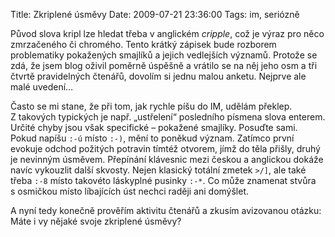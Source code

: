 Title: Zkriplené úsměvy
Date: 2009-07-21 23:36:00
Tags: im, seriózně

Původ slova kripl lze hledat třeba v anglickém *cripple*, což je
výraz pro něco zmrzačeného či chromého. Tento krátký zápisek bude
rozborem problematiky pokažených smajlíků a jejich vedlejších
významů. Protože se zdá, že jsem blog oživil poměrně úspěšně a
vrátilo se na něj jeho osm a tři čtvrtě pravidelných čtenářů,
dovolím si jednu malou anketu. Nejprve ale malé uvedení…

Často se mi stane, že při tom, jak rychle píšu do IM, udělám
překlep. Z takových typických je např. „ustřelení“ posledního
písmena slova enterem. Určité chyby jsou však specifické – pokažené
smajlíky. Posuďte sami. Pokud napíšu `:-ú` místo `:-)`, mění to
poněkud význam. Zatímco první evokuje odchod požitých potravin
tímtéž otvorem, jímž do těla přišly, druhý je nevinným úsměvem.
Přepínání klávesnic mezi českou a anglickou dokáže navíc vykouzlit
další skvosty. Nejen klasický totální zmetek `>/]`, ale také třeba
`:-8` místo takovéto láskyplné pusinky `:-*`. Co může znamenat
stvůra s osmičkou místo líbajících úst nechci raději ani domýšlet.

A nyní tedy konečně prověřím aktivitu čtenářů a zkusím avizovanou
otázku: Máte i vy nějaké svoje zkriplené úsměvy?